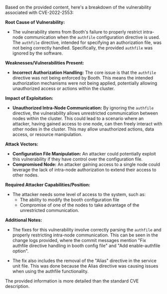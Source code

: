 Based on the provided content, here's a breakdown of the vulnerability associated with CVE-2022-2553:

**Root Cause of Vulnerability:**

*   The vulnerability stems from Booth's failure to properly restrict intra-node communication when the `authfile` configuration directive is used. The `authfile` directive, intended for specifying an authorization file, was not being correctly handled. Specifically, the provided `authfile` was ignored by the software.

**Weaknesses/Vulnerabilities Present:**

*   **Incorrect Authorization Handling:** The core issue is that the `authfile` directive was not being enforced by Booth. This means the intended authorization mechanisms were not being applied, potentially allowing unauthorized access or actions within the cluster.

**Impact of Exploitation:**

*   **Unauthorized Intra-Node Communication:** By ignoring the `authfile` directive, the vulnerability allows unrestricted communication between nodes within the cluster. This could lead to a scenario where an attacker, having gained access to one node, can then freely interact with other nodes in the cluster. This may allow unauthorized actions, data access, or resource manipulation.

**Attack Vectors:**

*   **Configuration File Manipulation:** An attacker could potentially exploit this vulnerability if they have control over the configuration file.
*   **Compromised Node:** An attacker gaining access to a single node could leverage the lack of intra-node authorization to extend their access to other nodes.

**Required Attacker Capabilities/Position:**

*   The attacker needs some level of access to the system, such as:
    *   The ability to modify the booth configuration file
    *   Compromise of one of the nodes to take advantage of the unrestricted communication.

**Additional Notes:**

*   The fixes for this vulnerability involve correctly parsing the `authfile` and properly restricting intra-node communication. This can be seen in the change logs provided, where the commit messages mention "Fix authfile directive handling in booth config file" and "Add enable-authfile option".

* The fix also includes the removal of the "Alias" directive in the service unit file. This was done because the Alias directive was causing issues when using the authfile functionality.

The provided information is more detailed than the standard CVE description.